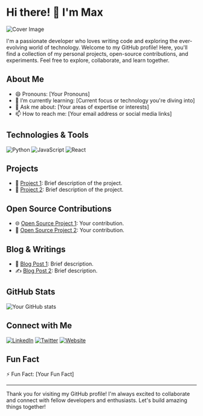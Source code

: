 # Hi there! 👋 I'm Max

![Cover Image](https://your-image-url.com/cover-image.jpg)  <!-- Replace with your own cover image or GIF -->

I'm a passionate developer who loves writing code and exploring the ever-evolving world of technology. Welcome to my GitHub profile! Here, you'll find a collection of my personal projects, open-source contributions, and experiments. Feel free to explore, collaborate, and learn together.

## About Me

- 😄 Pronouns: [Your Pronouns]
- 🌱 I’m currently learning: [Current focus or technology you're diving into]
- 💬 Ask me about: [Your areas of expertise or interests]
- 📫 How to reach me: [Your email address or social media links]

## Technologies & Tools

<!-- List some of the programming languages, tools, and frameworks you're proficient in -->
![Python](https://img.shields.io/badge/-Python-3776AB?style=flat&logo=python&logoColor=white)
![JavaScript](https://img.shields.io/badge/-JavaScript-F7DF1E?style=flat&logo=javascript&logoColor=black)
![React](https://img.shields.io/badge/-React-61DAFB?style=flat&logo=react&logoColor=black)
<!-- Add more badges for your other skills -->

## Projects

<!-- List some of your impressive projects with brief descriptions and links to their repositories -->
- 🚀 [Project 1](https://github.com/your-username/project-1): Brief description of the project.
- 🌟 [Project 2](https://github.com/your-username/project-2): Brief description of the project.
<!-- Add more projects you want to highlight -->

## Open Source Contributions

<!-- Mention any significant contributions you've made to open-source projects -->
- 🌐 [Open Source Project 1](https://github.com/opensource-org/project-1): Your contribution.
- 🎉 [Open Source Project 2](https://github.com/opensource-org/project-2): Your contribution.

## Blog & Writings

<!-- If you have a blog or have written technical articles, link them here -->
- 📝 [Blog Post 1](https://your-blog-url.com/blog-post-1): Brief description.
- ✍️ [Blog Post 2](https://your-blog-url.com/blog-post-2): Brief description.

## GitHub Stats

<!-- Add GitHub stats to showcase your contributions -->
![Your GitHub stats](https://github-readme-stats.vercel.app/api?username=your-username&show_icons=true&count_private=true)

## Connect with Me

<!-- Add links to your social media profiles, website, or any other relevant platform -->
[![LinkedIn](https://img.shields.io/badge/-LinkedIn-0A66C2?style=flat&logo=linkedin&logoColor=white)](https://www.linkedin.com/in/your-profile/)
[![Twitter](https://img.shields.io/badge/-Twitter-1DA1F2?style=flat&logo=twitter&logoColor=white)](https://twitter.com/your-profile)
[![Website](https://img.shields.io/badge/-Website-3B5998?style=flat&logo=google-chrome&logoColor=white)](https://your-website.com)

## Fun Fact

<!-- Share a fun or interesting fact about yourself -->
⚡ Fun Fact: [Your Fun Fact]

---

Thank you for visiting my GitHub profile! I'm always excited to collaborate and connect with fellow developers and enthusiasts. Let's build amazing things together!

